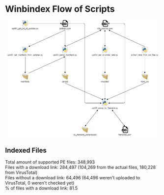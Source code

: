 # Winbindex Flow of Scripts

![winbindex-scripts-flow.png](winbindex-scripts-flow.png)

## Indexed Files

<!--FileStats-->
Total amount of supported PE files: 348,993  
Files with a download link: 284,497 (104,269 from the actual files, 180,228 from VirusTotal)  
Files without a download link: 64,496 (64,496 weren't uploaded to VirusTotal, 0 weren't checked yet)  
% of files with a download link: 81.5  
<!--/FileStats-->
